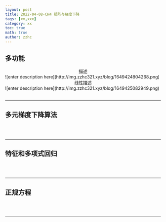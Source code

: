 ```yaml
---
layout: post
title: 2022-04-08-CH4 矩阵与梯度下降
tags: [xx,xxx]
category: xx
toc: true
math: true
author: zzhc
---
```



## 多功能

<center>描述</center>
![enter description here](http://img.zzhc321.xyz/blog/1649424804268.png)


<center>线性描述</center>
![enter description here](http://img.zzhc321.xyz/blog/1649425082949.png)

<br>
<br>

***

## 多元梯度下降算法


<br>
<br>

***

## 特征和多项式回归

<br>
<br>

***

## 正规方程

<br>
<br>

***

## 